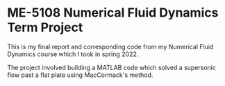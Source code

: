 # ME-5108 Numerical Fluid Dynamics Term Project
This is my final report and corresponding code from my Numerical Fluid Dynamics course which I took in spring 2022.

The project involved building a MATLAB code which solved a supersonic flow past a flat plate using MacCormack's method.
